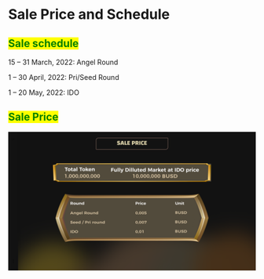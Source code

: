 # Sale Price and Schedule

## <mark style="color:green;">Sale schedule</mark>

15 – 31 March, 2022: Angel Round

1 – 30 April, 2022: Pri/Seed Round

1 – 20 May, 2022: IDO

## <mark style="color:green;">Sale Price</mark>

![](<../.gitbook/assets/price (1).png>)
